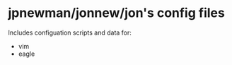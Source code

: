 jpnewman/jonnew/jon's config files
====== 
Includes configuation scripts and data for:

- vim
- eagle
